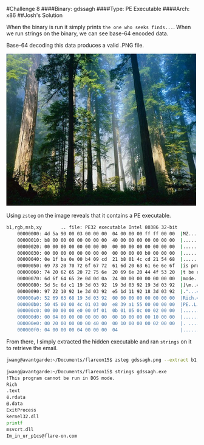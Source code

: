 #Challenge 8
####Binary: gdssagh
####Type: PE Executable
####Arch: x86
##Josh's Solution

When the binary is run it simply prints `the one who seeks finds...`. When we run strings on the binary, we can see base-64 encoded data.

Base-64 decoding this data produces a valid .PNG file.

<img src="imgs/chal8-gdssagh.png" width="500"></br>

Using `zsteg` on the image reveals that it contains a PE executable.

```Bash
b1,rgb,msb,xy       .. file: PE32 executable Intel 80386 32-bit
    00000000: 4d 5a 90 00 03 00 00 00  04 00 00 00 ff ff 00 00  |MZ..............|
    00000010: b8 00 00 00 00 00 00 00  40 00 00 00 00 00 00 00  |........@.......|
    00000020: 00 00 00 00 00 00 00 00  00 00 00 00 00 00 00 00  |................|
    00000030: 00 00 00 00 00 00 00 00  00 00 00 00 b0 00 00 00  |................|
    00000040: 0e 1f ba 0e 00 b4 09 cd  21 b8 01 4c cd 21 54 68  |........!..L.!Th|
    00000050: 69 73 20 70 72 6f 67 72  61 6d 20 63 61 6e 6e 6f  |is program canno|
    00000060: 74 20 62 65 20 72 75 6e  20 69 6e 20 44 4f 53 20  |t be run in DOS |
    00000070: 6d 6f 64 65 2e 0d 0d 0a  24 00 00 00 00 00 00 00  |mode....$.......|
    00000080: 5d 5c 6d c1 19 3d 03 92  19 3d 03 92 19 3d 03 92  |]\m..=...=...=..|
    00000090: 97 22 10 92 1e 3d 03 92  e5 1d 11 92 18 3d 03 92  |."...=.......=..|
    000000a0: 52 69 63 68 19 3d 03 92  00 00 00 00 00 00 00 00  |Rich.=..........|
    000000b0: 50 45 00 00 4c 01 03 00  e8 39 a1 55 00 00 00 00  |PE..L....9.U....|
    000000c0: 00 00 00 00 e0 00 0f 01  0b 01 05 0c 00 02 00 00  |................|
    000000d0: 00 04 00 00 00 00 00 00  00 10 00 00 00 10 00 00  |................|
    000000e0: 00 20 00 00 00 00 40 00  00 10 00 00 00 02 00 00  |. ....@.........|
    000000f0: 04 00 00 00 04 00 00 00  04                       |.........       |
```

From there, I simply extracted the hidden executable and ran `strings` on it to retrieve the email.

```Bash
jwang@avantgarde:~/Documents/flareon15$ zsteg gdssagh.png --extract b1,rgb,msb,xy  > gdssagh.exe
```

```Bash
jwang@avantgarde:~/Documents/flareon15$ strings gdssagh.exe
!This program cannot be run in DOS mode.
Rich
.text
é.rdata
@.data
ExitProcess
kernel32.dll
printf
msvcrt.dll
Im_in_ur_p1cs@flare-on.com
```
